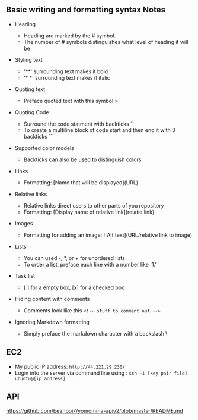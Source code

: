 ## Basic writing and formatting syntax Notes
 
* Heading
    * Heading are marked by the # symbol.
    * The number of # symbols distinguishes what level of heading it will be

* Styling text
    * '**' surrounding text makes it bold
    * '* *' surrounding text makes it italic

* Quoting text
    * Preface quoted text with this symbol >

* Quoting Code
    * Surround the code statment with backticks ``
    * To create a multiline block of code start and then end it with 3 backticks ```

* Supported color models
    * Backticks can also be used to distinguish colors

* Links
    * Formatting: \[Name that will be displayed](URL)

* Relative links
    * Relative links direct users to other parts of you repository
    * Formatting: [Display name of relative link](relatie link)

* Images
    * Formatting for adding an image: ![Alt text](URL/relative link 
    to image)

* Lists
    * You can used -, *, or + for unordered lists
    * To order a list, preface each line with a number like '1.'

* Task list
    * \[ ] for a empty box, [x] for a checked box

* Hiding content with comments
    * Comments look like this `<!-- stuff to comment out -->`

* Ignoring Markdown formatting
    * Simply preface the markdown character with a backslash \

## EC2
* My public IP address: `http://44.221.29.230/`
* Login into the server via command line using : `ssh -i [key pair file] ubuntu@[ip address]`


## API
https://github.com/beanboi7/yomomma-apiv2/blob/master/README.md